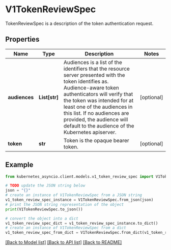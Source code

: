 # V1TokenReviewSpec

TokenReviewSpec is a description of the token authentication request.

## Properties

Name | Type | Description | Notes
------------ | ------------- | ------------- | -------------
**audiences** | **List[str]** | Audiences is a list of the identifiers that the resource server presented with the token identifies as. Audience-aware token authenticators will verify that the token was intended for at least one of the audiences in this list. If no audiences are provided, the audience will default to the audience of the Kubernetes apiserver. | [optional] 
**token** | **str** | Token is the opaque bearer token. | [optional] 

## Example

```python
from kubernetes_asyncio.client.models.v1_token_review_spec import V1TokenReviewSpec

# TODO update the JSON string below
json = "{}"
# create an instance of V1TokenReviewSpec from a JSON string
v1_token_review_spec_instance = V1TokenReviewSpec.from_json(json)
# print the JSON string representation of the object
print(V1TokenReviewSpec.to_json())

# convert the object into a dict
v1_token_review_spec_dict = v1_token_review_spec_instance.to_dict()
# create an instance of V1TokenReviewSpec from a dict
v1_token_review_spec_from_dict = V1TokenReviewSpec.from_dict(v1_token_review_spec_dict)
```
[[Back to Model list]](../README.md#documentation-for-models) [[Back to API list]](../README.md#documentation-for-api-endpoints) [[Back to README]](../README.md)


